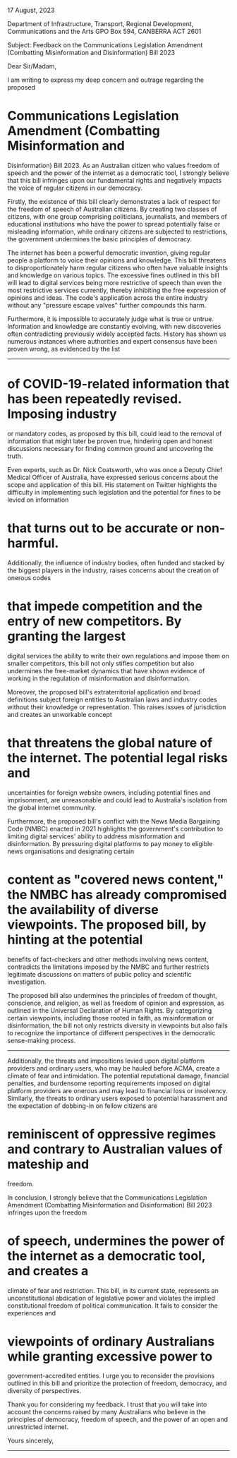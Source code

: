 17 August, 2023

Department of Infrastructure, Transport, Regional Development, Communications
and the Arts
GPO Box 594,
CANBERRA ACT 2601

Subject: Feedback on the Communications Legislation Amendment (Combatting
Misinformation and Disinformation) Bill 2023

Dear Sir/Madam,

I am writing to express my deep concern and outrage regarding the proposed
# Communications Legislation Amendment (Combatting Misinformation and
Disinformation) Bill 2023. As an Australian citizen who values freedom of speech and
the power of the internet as a democratic tool, I strongly believe that this bill infringes
upon our fundamental rights and negatively impacts the voice of regular citizens in
our democracy.

Firstly, the existence of this bill clearly demonstrates a lack of respect for the
freedom of speech of Australian citizens. By creating two classes of citizens, with
one group comprising politicians, journalists, and members of educational institutions
who have the power to spread potentially false or misleading information, while
ordinary citizens are subjected to restrictions, the government undermines the basic
principles of democracy.

The internet has been a powerful democratic invention, giving regular people a
platform to voice their opinions and knowledge. This bill threatens to
disproportionately harm regular citizens who often have valuable insights and
knowledge on various topics. The excessive fines outlined in this bill will lead to
digital services being more restrictive of speech than even the most restrictive
services currently, thereby inhibiting the free expression of opinions and ideas. The
code's application across the entire industry without any "pressure escape valves"
further compounds this harm.

Furthermore, it is impossible to accurately judge what is true or untrue. Information
and knowledge are constantly evolving, with new discoveries often contradicting
previously widely accepted facts. History has shown us numerous instances where
authorities and expert consensus have been proven wrong, as evidenced by the list


-----

# of COVID-19-related information that has been repeatedly revised. Imposing industry
or mandatory codes, as proposed by this bill, could lead to the removal of
information that might later be proven true, hindering open and honest discussions
necessary for finding common ground and uncovering the truth.

Even experts, such as Dr. Nick Coatsworth, who was once a Deputy Chief Medical
Officer of Australia, have expressed serious concerns about the scope and
application of this bill. His statement on Twitter highlights the difficulty in
implementing such legislation and the potential for fines to be levied on information
# that turns out to be accurate or non-harmful.

Additionally, the influence of industry bodies, often funded and stacked by the
biggest players in the industry, raises concerns about the creation of onerous codes
# that impede competition and the entry of new competitors. By granting the largest
digital services the ability to write their own regulations and impose them on smaller
competitors, this bill not only stifles competition but also undermines the free-market
dynamics that have shown evidence of working in the regulation of misinformation
and disinformation.

Moreover, the proposed bill's extraterritorial application and broad definitions subject
foreign entities to Australian laws and industry codes without their knowledge or
representation. This raises issues of jurisdiction and creates an unworkable concept
# that threatens the global nature of the internet. The potential legal risks and
uncertainties for foreign website owners, including potential fines and imprisonment,
are unreasonable and could lead to Australia's isolation from the global internet
community.

Furthermore, the proposed bill's conflict with the News Media Bargaining Code
(NMBC) enacted in 2021 highlights the government's contribution to limiting digital
services' ability to address misinformation and disinformation. By pressuring digital
platforms to pay money to eligible news organisations and designating certain
# content as "covered news content," the NMBC has already compromised the availability of diverse viewpoints. The proposed bill, by hinting at the potential
benefits of fact-checkers and other methods involving news content, contradicts the
limitations imposed by the NMBC and further restricts legitimate discussions on
matters of public policy and scientific investigation.

The proposed bill also undermines the principles of freedom of thought, conscience,
and religion, as well as freedom of opinion and expression, as outlined in the
Universal Declaration of Human Rights. By categorizing certain viewpoints, including
those rooted in faith, as misinformation or disinformation, the bill not only restricts
diversity in viewpoints but also fails to recognize the importance of different
perspectives in the democratic sense-making process.


-----

Additionally, the threats and impositions levied upon digital platform providers and
ordinary users, who may be hauled before ACMA, create a climate of fear and
intimidation. The potential reputational damage, financial penalties, and burdensome
reporting requirements imposed on digital platform providers are onerous and may
lead to financial loss or insolvency. Similarly, the threats to ordinary users exposed to
potential harassment and the expectation of dobbing-in on fellow citizens are
# reminiscent of oppressive regimes and contrary to Australian values of mateship and
freedom.

In conclusion, I strongly believe that the Communications Legislation Amendment
(Combatting Misinformation and Disinformation) Bill 2023 infringes upon the freedom
# of speech, undermines the power of the internet as a democratic tool, and creates a
climate of fear and restriction. This bill, in its current state, represents an
unconstitutional abdication of legislative power and violates the implied constitutional
freedom of political communication. It fails to consider the experiences and
# viewpoints of ordinary Australians while granting excessive power to
government-accredited entities. I urge you to reconsider the provisions outlined in
this bill and prioritize the protection of freedom, democracy, and diversity of
perspectives.

Thank you for considering my feedback. I trust that you will take into account the
concerns raised by many Australians who believe in the principles of democracy,
freedom of speech, and the power of an open and unrestricted internet.

Yours sincerely,


-----

